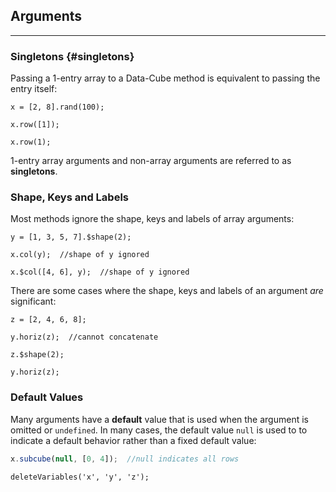 ## Arguments

---

### Singletons {#singletons}

Passing a 1-entry array to a Data-Cube method is equivalent to passing the entry itself:


```
x = [2, 8].rand(100);
```
```
x.row([1]);
```
```
x.row(1);
```

1-entry array arguments and non-array arguments are referred to as __singletons__.

### Shape, Keys and Labels

Most methods ignore the shape, keys and labels of array arguments:

```
y = [1, 3, 5, 7].$shape(2);
```
```
x.col(y);  //shape of y ignored
```
```
x.$col([4, 6], y);  //shape of y ignored
```

There are some cases where the shape, keys and labels of an argument _are_ significant:

```
z = [2, 4, 6, 8];
```
```
y.horiz(z);  //cannot concatenate
```
```
z.$shape(2);
```
```
y.horiz(z);
```

### Default Values

Many arguments have a __default__ value that is used when the argument is omitted or `undefined`. In many cases, the default value `null` is used to to indicate a default behavior rather than a fixed default value:

```js
x.subcube(null, [0, 4]);  //null indicates all rows
```

```{.no-input .no-output}
deleteVariables('x', 'y', 'z');
```